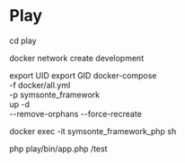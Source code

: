 # Play

cd play

docker network create development

export UID
export GID
docker-compose \
-f docker/all.yml \
-p symsonte_framework \
up -d \
--remove-orphans --force-recreate

docker exec -it symsonte_framework_php sh

php play/bin/app.php /test